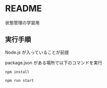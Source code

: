 # README

状態管理の学習用

## 実行手順

Node.js が入っていることが前提

package.json がある場所で以下のコマンドを実行

```
npm install

npm run start
```

